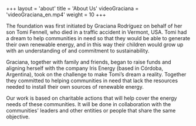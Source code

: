 +++
layout = 'about'
title = 'About Us'
videoGraciana = 'videoGraciana_en.mp4'
weight = 10
+++

The foundation was first initiated by Graciana Rodríguez on behalf of her son Tomi Fennell, who died in
a traffic accident in Vermont, USA. Tomi had a dream to help communities in need so that they would be
able to generate their own renewable energy, and in this way their children would grow up with an
understanding of and commitment to sustainability.

Graciana, together with family and friends, began to raise funds and aligning herself with the
company Iris Energy (based in Córdoba, Argentina), took on the challenge to make Tomi’s dream a reality.
Together they committed to helping communities in need that lack the resources needed to install their
own sources of renewable energy.

Our work is based on charitable actions that will help cover the energy needs of these communities.
It will be done in collaboration with the communities' leaders and other entities or people that share
the same objective.
